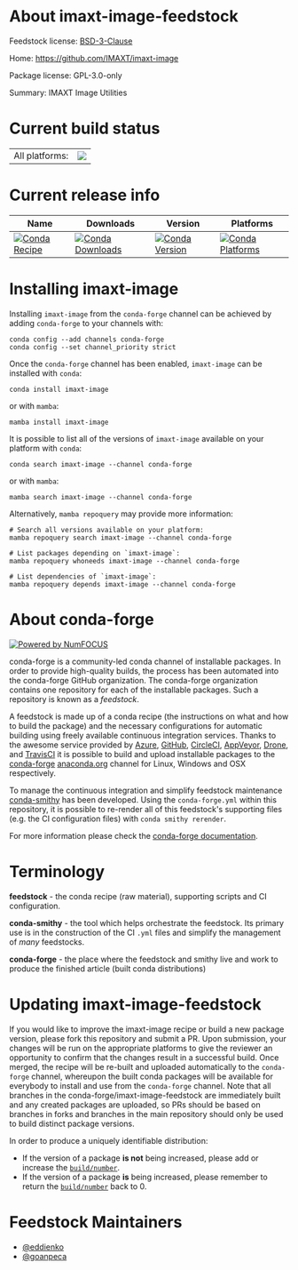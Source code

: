 About imaxt-image-feedstock
===========================

Feedstock license: [BSD-3-Clause](https://github.com/conda-forge/imaxt-image-feedstock/blob/main/LICENSE.txt)

Home: https://github.com/IMAXT/imaxt-image

Package license: GPL-3.0-only

Summary: IMAXT Image Utilities

Current build status
====================


<table><tr><td>All platforms:</td>
    <td>
      <a href="https://dev.azure.com/conda-forge/feedstock-builds/_build/latest?definitionId=17087&branchName=main">
        <img src="https://dev.azure.com/conda-forge/feedstock-builds/_apis/build/status/imaxt-image-feedstock?branchName=main">
      </a>
    </td>
  </tr>
</table>

Current release info
====================

| Name | Downloads | Version | Platforms |
| --- | --- | --- | --- |
| [![Conda Recipe](https://img.shields.io/badge/recipe-imaxt--image-green.svg)](https://anaconda.org/conda-forge/imaxt-image) | [![Conda Downloads](https://img.shields.io/conda/dn/conda-forge/imaxt-image.svg)](https://anaconda.org/conda-forge/imaxt-image) | [![Conda Version](https://img.shields.io/conda/vn/conda-forge/imaxt-image.svg)](https://anaconda.org/conda-forge/imaxt-image) | [![Conda Platforms](https://img.shields.io/conda/pn/conda-forge/imaxt-image.svg)](https://anaconda.org/conda-forge/imaxt-image) |

Installing imaxt-image
======================

Installing `imaxt-image` from the `conda-forge` channel can be achieved by adding `conda-forge` to your channels with:

```
conda config --add channels conda-forge
conda config --set channel_priority strict
```

Once the `conda-forge` channel has been enabled, `imaxt-image` can be installed with `conda`:

```
conda install imaxt-image
```

or with `mamba`:

```
mamba install imaxt-image
```

It is possible to list all of the versions of `imaxt-image` available on your platform with `conda`:

```
conda search imaxt-image --channel conda-forge
```

or with `mamba`:

```
mamba search imaxt-image --channel conda-forge
```

Alternatively, `mamba repoquery` may provide more information:

```
# Search all versions available on your platform:
mamba repoquery search imaxt-image --channel conda-forge

# List packages depending on `imaxt-image`:
mamba repoquery whoneeds imaxt-image --channel conda-forge

# List dependencies of `imaxt-image`:
mamba repoquery depends imaxt-image --channel conda-forge
```


About conda-forge
=================

[![Powered by
NumFOCUS](https://img.shields.io/badge/powered%20by-NumFOCUS-orange.svg?style=flat&colorA=E1523D&colorB=007D8A)](https://numfocus.org)

conda-forge is a community-led conda channel of installable packages.
In order to provide high-quality builds, the process has been automated into the
conda-forge GitHub organization. The conda-forge organization contains one repository
for each of the installable packages. Such a repository is known as a *feedstock*.

A feedstock is made up of a conda recipe (the instructions on what and how to build
the package) and the necessary configurations for automatic building using freely
available continuous integration services. Thanks to the awesome service provided by
[Azure](https://azure.microsoft.com/en-us/services/devops/), [GitHub](https://github.com/),
[CircleCI](https://circleci.com/), [AppVeyor](https://www.appveyor.com/),
[Drone](https://cloud.drone.io/welcome), and [TravisCI](https://travis-ci.com/)
it is possible to build and upload installable packages to the
[conda-forge](https://anaconda.org/conda-forge) [anaconda.org](https://anaconda.org/)
channel for Linux, Windows and OSX respectively.

To manage the continuous integration and simplify feedstock maintenance
[conda-smithy](https://github.com/conda-forge/conda-smithy) has been developed.
Using the ``conda-forge.yml`` within this repository, it is possible to re-render all of
this feedstock's supporting files (e.g. the CI configuration files) with ``conda smithy rerender``.

For more information please check the [conda-forge documentation](https://conda-forge.org/docs/).

Terminology
===========

**feedstock** - the conda recipe (raw material), supporting scripts and CI configuration.

**conda-smithy** - the tool which helps orchestrate the feedstock.
                   Its primary use is in the construction of the CI ``.yml`` files
                   and simplify the management of *many* feedstocks.

**conda-forge** - the place where the feedstock and smithy live and work to
                  produce the finished article (built conda distributions)


Updating imaxt-image-feedstock
==============================

If you would like to improve the imaxt-image recipe or build a new
package version, please fork this repository and submit a PR. Upon submission,
your changes will be run on the appropriate platforms to give the reviewer an
opportunity to confirm that the changes result in a successful build. Once
merged, the recipe will be re-built and uploaded automatically to the
`conda-forge` channel, whereupon the built conda packages will be available for
everybody to install and use from the `conda-forge` channel.
Note that all branches in the conda-forge/imaxt-image-feedstock are
immediately built and any created packages are uploaded, so PRs should be based
on branches in forks and branches in the main repository should only be used to
build distinct package versions.

In order to produce a uniquely identifiable distribution:
 * If the version of a package **is not** being increased, please add or increase
   the [``build/number``](https://docs.conda.io/projects/conda-build/en/latest/resources/define-metadata.html#build-number-and-string).
 * If the version of a package **is** being increased, please remember to return
   the [``build/number``](https://docs.conda.io/projects/conda-build/en/latest/resources/define-metadata.html#build-number-and-string)
   back to 0.

Feedstock Maintainers
=====================

* [@eddienko](https://github.com/eddienko/)
* [@goanpeca](https://github.com/goanpeca/)

